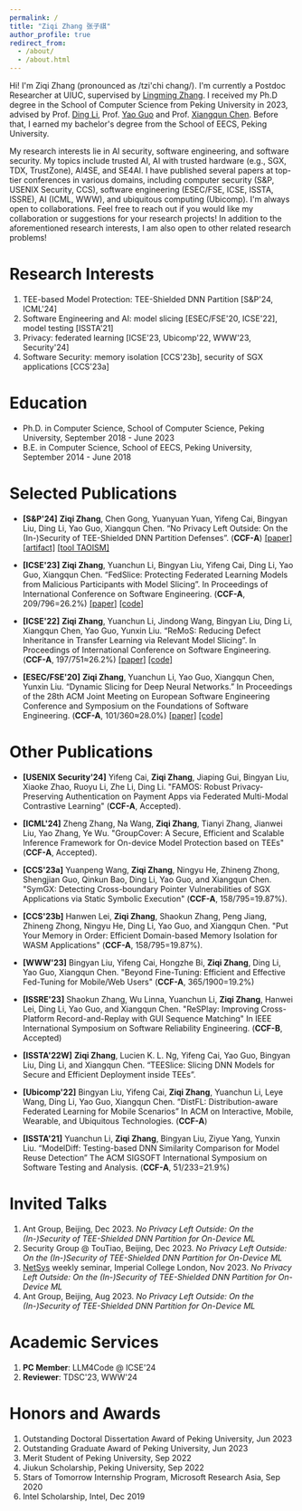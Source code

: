 ```yaml
---
permalink: /
title: "Ziqi Zhang 张子祺"
author_profile: true
redirect_from: 
  - /about/
  - /about.html
---
```


Hi! I'm Ziqi Zhang (pronounced as /tzi'chi chang/). I'm currently a Postdoc Researcher at UIUC, supervised by [Lingming Zhang](https://lingming.cs.illinois.edu/index.html). I received my Ph.D degree in the School of Computer Science from Peking University in 2023, advised by Prof. [Ding Li](https://marapapman.github.io/), Prof. [Yao Guo](https://yaoguopku.github.io/) and Prof. [Xiangqun Chen](https://dblp.org/pid/49/628.html). Before that, I earned my bachelor's degree from the School of EECS, Peking University. 

My research interests lie in AI security, software engineering, and software security. My topics include trusted AI, AI with trusted hardware (e.g., SGX, TDX, TrustZone), AI4SE, and SE4AI. I have published several papers at top-tier conferences in various domains, including computer security (S&P, USENIX Security, CCS), software engineering (ESEC/FSE, ICSE, ISSTA, ISSRE), AI (ICML, WWW), and ubiquitous computing (Ubicomp).
I'm always open to collaborations. Feel free to reach out if you would like my collaboration or suggestions for your research projects! In addition to the aforementioned research interests, I am also open to other related research problems!


Research Interests
======
1. TEE-based Model Protection: TEE-Shielded DNN Partition [S&P'24, ICML'24]
2. Software Engineering and AI: model slicing [ESEC/FSE'20, ICSE'22], model testing [ISSTA'21]
3. Privacy: federated learning [ICSE'23, Ubicomp'22, WWW'23, Security'24]
5. Software Security: memory isolation [CCS'23b], security of SGX applications [CCS'23a]


Education
=====
- Ph.D. in Computer Science, School of Computer Science, Peking University, September 2018 - June 2023
- B.E. in Computer Science, School of EECS, Peking University, September 2014 - June 2018

Selected Publications
=====
- **[S&P'24]** **Ziqi Zhang**, Chen Gong, Yuanyuan Yuan, Yifeng Cai, Bingyan Liu, Ding Li, Yao Guo, Xiangqun Chen. “No Privacy Left Outside: On the (In-)Security of TEE-Shielded DNN Partition Defenses”. (**CCF-A**) [[paper]](https://www.computer.org/csdl/proceedings-article/sp/2024/313000a052/1RjEarlPFew) [[artifact]](https://github.com/ziqi-zhang/TEESlice-artifact) [[tool TAOISM]](https://github.com/ziqi-zhang/TAOISM)

- **[ICSE'23]** **Ziqi Zhang**, Yuanchun Li, Bingyan Liu, Yifeng Cai, Ding Li, Yao Guo, Xiangqun Chen. “FedSlice: Protecting Federated Learning Models from Malicious Participants with Model Slicing”. In Proceedings of International Conference on Software Engineering. (**CCF-A**, 209/796=26.2%) [[paper]](https://dl.acm.org/doi/abs/10.1109/ICSE48619.2023.00049) [[code]](https://zenodo.org/records/7536375)

- **[ICSE'22]** **Ziqi Zhang**, Yuanchun Li, Jindong Wang, Bingyan Liu, Ding Li, Xiangqun Chen, Yao Guo, Yunxin Liu. “ReMoS: Reducing Defect Inheritance in Transfer Learning via Relevant Model Slicing”. In Proceedings of International Conference on Software Engineering. (**CCF-A**, 197/751≈26.2%) [[paper]](https://ieeexplore.ieee.org/document/9793881/) [[code]](https://github.com/PKU-ASAL/ReMoS_artifact)
- **[ESEC/FSE'20]** **Ziqi Zhang**, Yuanchun Li, Yao Guo, Xiangqun Chen, Yunxin Liu. “Dynamic Slicing for Deep Neural Networks.” In Proceedings of the 28th ACM Joint Meeting on European Software Engineering Conference and Symposium on the Foundations of Software Engineering. (**CCF-A**, 101/360≈28.0%) [[paper]](https://dl.acm.org/doi/10.1145/3368089.3409676) [[code]](https://dl.acm.org/do/10.5281/zenodo.3901405/full/)

  
Other Publications
=====
- **[USENIX Security'24]** Yifeng Cai, **Ziqi Zhang**, Jiaping Gui, Bingyan Liu, Xiaoke Zhao, Ruoyu Li, Zhe Li, Ding Li. "FAMOS: Robust Privacy-Preserving Authentication on Payment Apps via Federated Multi-Modal Contrastive Learning" (**CCF-A**, Accepted).
- **[ICML'24]** Zheng Zhang, Na Wang, **Ziqi Zhang**, Tianyi Zhang, Jianwei Liu, Yao Zhang, Ye Wu. "GroupCover: A Secure, Efficient and Scalable Inference Framework for On-device Model Protection based on TEEs" (**CCF-A**, Accepted).

- **[CCS'23a]** Yuanpeng Wang, **Ziqi Zhang**, Ningyu He, Zhineng Zhong, Shengjian Guo, Qinkun Bao, Ding Li, Yao Guo, and Xiangqun Chen. "SymGX: Detecting Cross-boundary Pointer Vulnerabilities of SGX Applications via Static Symbolic Execution" (**CCF-A**, 158/795=19.87%). 

- **[CCS'23b]** Hanwen Lei, **Ziqi Zhang**, Shaokun Zhang, Peng Jiang, Zhineng Zhong, Ningyu He, Ding Li, Yao Guo, and Xiangqun Chen. "Put Your Memory in Order: Efficient Domain-based Memory Isolation for WASM Applications" (**CCF-A**, 158/795=19.87%).

- **[WWW'23]**  Bingyan Liu, Yifeng Cai, Hongzhe Bi, **Ziqi Zhang**, Ding Li, Yao Guo, Xiangqun Chen. "Beyond Fine-Tuning: Efficient and Effective Fed-Tuning for Mobile/Web Users" (**CCF-A**, 365/1900=19.2%)

- **[ISSRE'23]** Shaokun Zhang, Wu Linna, Yuanchun Li, **Ziqi Zhang**, Hanwei Lei, Ding Li, Yao Guo, and Xiangqun Chen. "ReSPlay: Improving Cross-Platform Record-and-Replay with GUI Sequence Matching" In IEEE International Symposium on Software Reliability Engineering. (**CCF-B**, Accepted)

- **[ISSTA'22W]** **Ziqi Zhang**, Lucien K. L. Ng, Yifeng Cai, Yao Guo, Bingyan Liu, Ding Li, and Xiangqun Chen. “TEESlice: Slicing DNN Models for Secure and Efficient Deployment inside TEEs”. 

- **[Ubicomp'22]** Bingyan Liu, Yifeng Cai, **Ziqi Zhang**, Yuanchun Li, Leye Wang, Ding Li, Yao Guo, Xiangqun Chen. “DistFL: Distribution-aware Federated Learning for Mobile Scenarios” In ACM on Interactive, Mobile, Wearable, and Ubiquitous Technologies. (**CCF-A**)

- **[ISSTA'21]** Yuanchun Li, **Ziqi Zhang**, Bingyan Liu, Ziyue Yang, Yunxin Liu. “ModelDiff: Testing-based DNN Similarity Comparison for Model Reuse Detection” The ACM SIGSOFT International Symposium on Software Testing and Analysis. (**CCF-A**, 51/233=21.9%)



Invited Talks
=====
1. Ant Group, Beijing, Dec 2023. *No Privacy Left Outside: On the (In-)Security of TEE-Shielded DNN Partition for On-Device ML*
2. Security Group @ TouTiao, Beijing, Dec 2023. *No Privacy Left Outside: On the (In-)Security of TEE-Shielded DNN Partition for On-Device ML*
3. [NetSys](https://netsys.doc.ic.ac.uk/) weekly seminar, Imperial College London, Nov 2023. *No Privacy Left Outside: On the (In-)Security of TEE-Shielded DNN Partition for On-Device ML*
4. Ant Group, Beijing, Aug 2023. *No Privacy Left Outside: On the (In-)Security of TEE-Shielded DNN Partition for On-Device ML*



Academic Services
=====
1. **PC Member**: LLM4Code @ ICSE'24
2. **Reviewer**: TDSC'23, WWW'24

Honors and Awards
=====
1. Outstanding Doctoral Dissertation Award of Peking University, Jun 2023
2. Outstanding Graduate Award of Peking University, Jun 2023
3. Merit Student of Peking University, Sep 2022
4. Jiukun Scholarship, Peking University, Sep 2022
5. Stars of Tomorrow Internship Program, Microsoft Research Asia, Sep 2020
6. Intel Scholarship, Intel, Dec 2019


